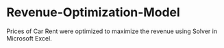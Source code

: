 # Revenue-Optimization-Model
Prices of Car Rent were optimized to maximize the revenue using Solver in Microsoft Excel.
